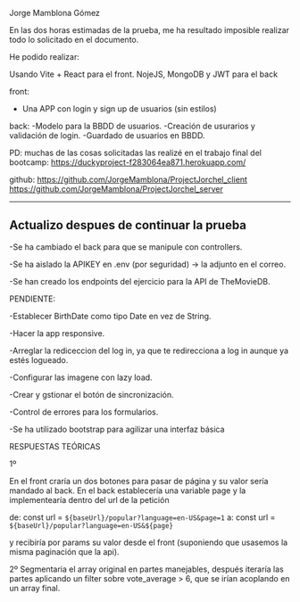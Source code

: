 Jorge Mamblona Gómez  

En las dos horas estimadas de la prueba, me ha resultado imposible realizar todo lo solicitado en el documento.

He podido realizar:

Usando Vite + React para el front.
NojeJS, MongoDB y JWT para el back

front:
- Una APP con login y sign up de usuarios (sin estilos)

back:
-Modelo para la BBDD de usuarios.
-Creación de usurarios y validación de login.
-Guardado de usuarios en BBDD.


PD: muchas de las cosas solicitadas las realizé en el trabajo final del bootcamp:
https://duckyproject-f283064ea871.herokuapp.com/

github:
https://github.com/JorgeMamblona/ProjectJorchel_client
https://github.com/JorgeMamblona/ProjectJorchel_server

-----------------------------------------------------
Actualizo despues de continuar la prueba 
-----------------------------------------------------

-Se ha cambiado el back para que se manipule con controllers.

-Se ha aislado la APIKEY en .env (por seguridad) ->  la adjunto en el correo.

-Se han creado los endpoints del ejercicio para la API de TheMovieDB.


PENDIENTE:

-Establecer BirthDate como tipo Date en vez de String.

-Hacer la app responsive.

-Arreglar la rediceccion del log in, ya que te redirecciona a log in aunque ya estés logueado.

-Configurar las imagene con lazy load.

-Crear y gstionar el botón de sincronización.

-Control de errores para los formularios.

-Se ha utilizado bootstrap para agilizar una interfaz básica


RESPUESTAS TEÓRICAS

1º

En el front craría un dos botones para pasar de página y su valor sería mandado al back.
En el back establecería una variable page y la implementearía dentro del url de la petición

de:
    const url = `${baseUrl}/popular?language=en-US&page=1`
a:
    const url = `${baseUrl}/popular?language=en-US&${page}`

y recibiría por params su valor desde el front (suponiendo que usasemos la misma paginación que la api).



2º
Segmentaria el array original en partes manejables, después iteraría las partes aplicando un filter sobre vote_average > 6, que se irían acoplando en un array final.
